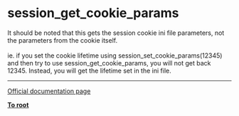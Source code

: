# session_get_cookie_params



It should be noted that this gets the session cookie ini file parameters, not the parameters from the cookie itself.<br><br>ie. if you set the cookie lifetime using session_set_cookie_params(12345) and then try to use session_get_cookie_params, you will not get back 12345. Instead, you will get the lifetime set in the ini file.  

---

[Official documentation page](https://www.php.net/manual/en/function.session-get-cookie-params.php)

**[To root](/README.md)**